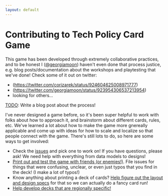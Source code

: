 ```yaml
---
layout: default
---
```


# Contributing to Tech Policy Card Game

This game has been developed through extremely collaborative practices, and to be honest I ([@georgiamoon](https://github.com/georgiamoon)) haven't even done that process justice, e.g. blog posts/documentation about the workshops and playtesting that we've done! Check some of it out on twitter:
- (https://twitter.com/corizarek/status/924604625008971777)
- (https://twitter.com/georgiamoon/status/923954306537213954)
- looking for others...

[TODO](#6): Write a blog post about the process!

I've never designed a game before, so it's been super helpful to work with folks about how to approach it, and brainstorm about different cards, rules, etc. We've learned a lot about how to make the game more gnereally applicable and come up with ideas for how to scale and localize so that people connect with the game. There's still lots to do, so here are some ways to get involved:

- Check the [issues](https://github.com/georgiamoon/techpolicycardgame/issues) and pick one to work on! If you have questions, please ask! We need help with everything from data models to designs!
- [Print out and test the game with friends (or enemies!)](https://georgiamoon.github.io/techpolicycardgame/printout.html). File issues for things that were confusing, unclear, or even just typos that you find in the deck! (I make a lot of typos!)
- Know anything about printing a deck of cards? [Help figure out the layout and design specs](#9) for that so we can actually do a fancy card run!
- [Help develop decks that are regionally specific!](#10)
